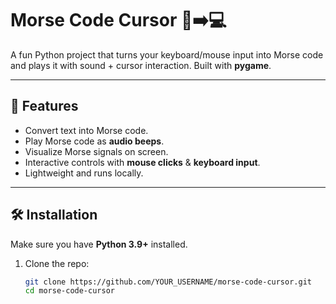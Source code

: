 # Morse Code Cursor 🎵➡️💻

A fun Python project that turns your keyboard/mouse input into Morse code and plays it with sound + cursor interaction. Built with **pygame**.

---

## 🚀 Features
- Convert text into Morse code.
- Play Morse code as **audio beeps**.
- Visualize Morse signals on screen.
- Interactive controls with **mouse clicks** & **keyboard input**.
- Lightweight and runs locally.

---

## 🛠️ Installation

Make sure you have **Python 3.9+** installed.

1. Clone the repo:
   ```bash
   git clone https://github.com/YOUR_USERNAME/morse-code-cursor.git
   cd morse-code-cursor
